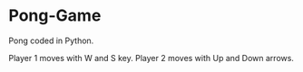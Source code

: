 # Pong-Game
Pong coded in Python.

Player 1 moves with W and S key. 
Player 2 moves with Up and Down arrows.
